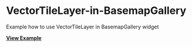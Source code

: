 # VectorTileLayer-in-BasemapGallery
Example how to use VectorTileLayer in BasemapGallery widget

[**View Example**](https://saik003.github.io/VectorTileLayer-in-BasemapGallery/)
